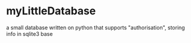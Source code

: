 # myLittleDatabase
a small database written on python that supports "authorisation", storing info in sqlite3 base
